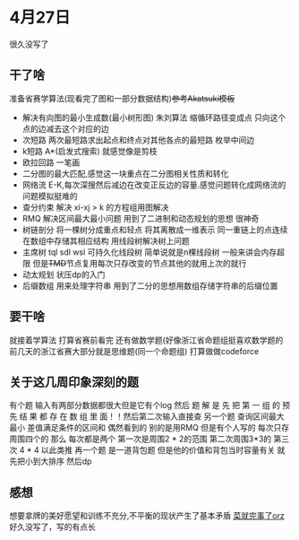 # 4月27日
很久没写了
## 干了啥
准备省赛学算法(现看完了图和一部分数据结构)~~参考Akatsuki模板~~
* 解决有向图的最小生成数(最小树形图) 朱刘算法 缩循环路径变成点 只向这个点的边减去这个对应的边
* 次短路 两次最短路求出起点和终点对其他各点的最短路 枚举中间边
* k短路 A*(启发式搜索) 就感觉像是剪枝
* 欧拉回路 一笔画 
* 二分图的最大匹配,感觉这一块重点在二分图相关性质和转化
* 网络流 E-K,每次深搜然后减边在改变正反边的容量.感觉问题转化成网络流的问题模拟挺难的
* 查分约束 解决 xi-xj > k 的方程组用图解决
* RMQ 解决区间最大最小问题 用到了二进制和动态规划的思想 很神奇 
* 树链剖分 将一棵树分成重点和轻点 将其离散成一维表示 同一重链上的点连续 在数组中存储其相应结构 用线段树解决树上问题
* 主席树 tql sdl wsl 可持久化线段树 简单说就是n棵线段树 一般来讲会内存超限 但是~~TMD~~节点复用每次只存改变的节点其他的就用上次的就行 
* 动太规划 状压dp的入门
* 后缀数组 用来处理字符串 用到了二分的思想用数组存储字符串的后缀位置
## 要干啥
就接着学算法 打算省赛前看完 还有做数学题(好像浙江省命题组挺喜欢数学题的 
前几天的浙江省赛大部分就是思维题(同一个命题组) 打算做做codeforce
## 关于这几周印象深刻的题
有个题 输入有两部分数据都很大但是它有个log 然后 题 解 是 先 把 第 一 组 的 预 先 结 果 都 存 在 数 组 里 面！！然后第二次输入直接查
另一个题 查询区间最大最小  差值满足条件的区间和 偶然看到的 别的是用RMQ 但是有个人写的  每次只存周围四个的 那么 每次都是两个 第一次是周围2 * 2的范围 第二次周围3*3的 第三次 4 * 4 以此类推
再一个题 是一道背包题 但是他的价值和背包当时容量有关 就先把小到大排序 然后dp
## 感想
想要拿牌的美好愿望和训练不充分,不平衡的现状产生了基本矛盾
[菜就完事了orz](https://blog.csdn.net/qq_41886199)
好久没写了，写的有点长
